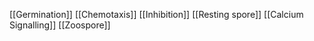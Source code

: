 [[Germination]]
[[Chemotaxis]]
[[Inhibition]]
[[Resting spore]]
[[Calcium Signalling]]
[[Zoospore]]
